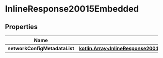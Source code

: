
# InlineResponse20015Embedded

## Properties
Name | Type | Description | Notes
------------ | ------------- | ------------- | -------------
**networkConfigMetadataList** | [**kotlin.Array&lt;InlineResponse20015EmbeddedNetworkConfigMetadataList&gt;**](InlineResponse20015EmbeddedNetworkConfigMetadataList.md) |  | 



